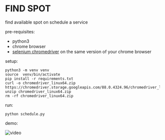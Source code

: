 # FIND SPOT

find available spot on schedule a service

pre-requisites:
* python3
* chrome browser
* [selenium chromedriver](https://chromedriver.chromium.org/downloads) on the same version of your chrome browser

setup:

```
python3 -m venv venv
source  venv/bin/activate
pip install -r requirements.txt
curl -o chromedriver_linux64.zip https://chromedriver.storage.googleapis.com/88.0.4324.96/chromedriver_linux64.zip
unzip chromedriver_linux64.zip
rm -rf chromedriver_linux64.zip
```

run:

```
python schedule.py
```

demo:

![video](./media/video_gif.gif)